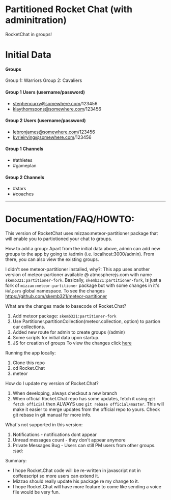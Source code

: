 # Partitioned Rocket Chat (with adminitration)
RocketChat in groups!

# Initial Data
#### Groups
Group 1: Warriors
Group 2: Cavaliers

#### Group 1 Users (username/password)
* stephencurry@somewhere.com/123456
* klaythomspons@somewhere.com/123456

#### Group 2 Users (username/password)
* lebronjames@somewhere.com/123456
* kyrieirving@somewhere.com/123456

#### Group 1 Channels
* #athletes
* #gameplan

#### Group 2 Channels
* #stars
* #coaches

___
# Documentation/FAQ/HOWTO:

This version of RocketChat uses mizzao:meteor-partitioner package that will enable you to partiotioned your chat to groups.

How to add a group:
   Apart from the initial data above, admin can add new groups to the app by going to /admin (i.e. localhost:3000/admin). From there, you can also view the existing groups.
   
I didn't see meteor-partitioner installed, why?:
  This app uses another version of meteor-partioner available @ atmospherejs.com with name `skemb321:partitioner-fork`. Basically, `skemb321:partitioner-fork`, is just a fork of `mizzao:meteor-partitioner` package but with some changes in it's `Helpers` global namespace. To see the changes https://github.com/skemb321/meteor-partitioner
  

What are the changes made to basecode of Rocket.Chat?
   1. Add meteor package: `skemb321:partitioner-fork`
   2. Use Partitioner.partitionCollection(meteor.collection, option) to partion our collections.
   3. Added new route for admin to create groups (/admin)
   4. Some scripts for initial data upon startup.
   5. JS for creation of groups
   To view the changes click [here](https://github.com/skemb321/Rocket.Chat/pull/3/files)
  
Running the app locally:
   1. Clone this repo
   2. cd Rocket.Chat
   3. meteor

How do I update my version of Rocket.Chat?
   1. When developing, always checkout a new branch
   2. When official Rocket.Chat repo has some updates, fetch it using `git fetch official` then ALWAYS use `git rebase official/master`. This will make it easier to merge updates from the official repo to yours. Check git rebase in git manual for more info.

What's not supported in this version:
   1. Notifications - notifications dont appear
   2. Unread messages count - they don't appear anymore
   3. Private Messages Bug - Users can still PM users from other groups. :sad:

Summary:
   * I hope Rocket.Chat code will be re-written in javascript not in coffeescript so more users can extend it.
   * Mizzao should really update his package re my change to it.
   * I hope Rocket.Chat will have more feature to come like sending a voice file would be very fun.


